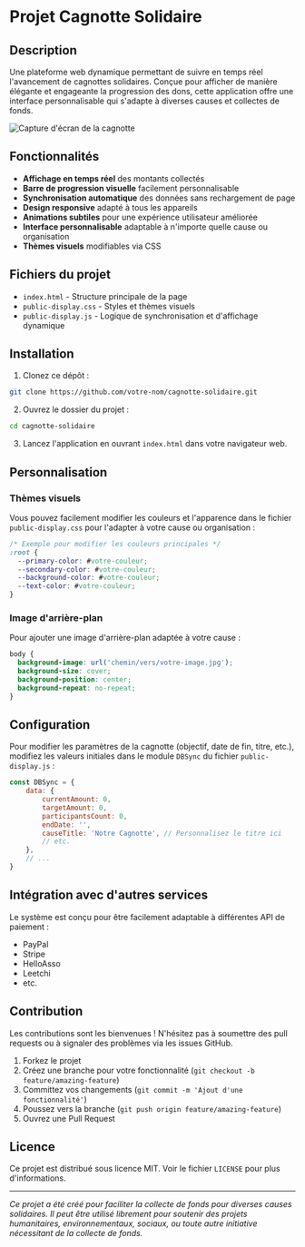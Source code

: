 # Projet Cagnotte Solidaire

## Description
Une plateforme web dynamique permettant de suivre en temps réel l'avancement de cagnottes solidaires. Conçue pour afficher de manière élégante et engageante la progression des dons, cette application offre une interface personnalisable qui s'adapte à diverses causes et collectes de fonds.

![Capture d'écran de la cagnotte](screenshot_placeholder.png)

## Fonctionnalités

- **Affichage en temps réel** des montants collectés
- **Barre de progression visuelle** facilement personnalisable
- **Synchronisation automatique** des données sans rechargement de page
- **Design responsive** adapté à tous les appareils
- **Animations subtiles** pour une expérience utilisateur améliorée
- **Interface personnalisable** adaptable à n'importe quelle cause ou organisation
- **Thèmes visuels** modifiables via CSS

## Fichiers du projet

- `index.html` - Structure principale de la page
- `public-display.css` - Styles et thèmes visuels
- `public-display.js` - Logique de synchronisation et d'affichage dynamique

## Installation

1. Clonez ce dépôt :
```bash
git clone https://github.com/votre-nom/cagnotte-solidaire.git
```

2. Ouvrez le dossier du projet :
```bash
cd cagnotte-solidaire
```

3. Lancez l'application en ouvrant `index.html` dans votre navigateur web.

## Personnalisation

### Thèmes visuels
Vous pouvez facilement modifier les couleurs et l'apparence dans le fichier `public-display.css` pour l'adapter à votre cause ou organisation :

```css
/* Exemple pour modifier les couleurs principales */
:root {
  --primary-color: #votre-couleur;
  --secondary-color: #votre-couleur;
  --background-color: #votre-couleur;
  --text-color: #votre-couleur;
}
```

### Image d'arrière-plan
Pour ajouter une image d'arrière-plan adaptée à votre cause :

```css
body {
  background-image: url('chemin/vers/votre-image.jpg');
  background-size: cover;
  background-position: center;
  background-repeat: no-repeat;
}
```

## Configuration

Pour modifier les paramètres de la cagnotte (objectif, date de fin, titre, etc.), modifiez les valeurs initiales dans le module `DBSync` du fichier `public-display.js` :

```javascript
const DBSync = {
    data: {
        currentAmount: 0,
        targetAmount: 0,
        participantsCount: 0,
        endDate: '',
        causeTitle: 'Notre Cagnotte', // Personnalisez le titre ici
        // etc.
    },
    // ...
}
```

## Intégration avec d'autres services

Le système est conçu pour être facilement adaptable à différentes API de paiement :
- PayPal
- Stripe
- HelloAsso
- Leetchi
- etc.

## Contribution

Les contributions sont les bienvenues ! N'hésitez pas à soumettre des pull requests ou à signaler des problèmes via les issues GitHub.

1. Forkez le projet
2. Créez une branche pour votre fonctionnalité (`git checkout -b feature/amazing-feature`)
3. Committez vos changements (`git commit -m 'Ajout d'une fonctionnalité'`)
4. Poussez vers la branche (`git push origin feature/amazing-feature`)
5. Ouvrez une Pull Request

## Licence

Ce projet est distribué sous licence MIT. Voir le fichier `LICENSE` pour plus d'informations.

---

*Ce projet a été créé pour faciliter la collecte de fonds pour diverses causes solidaires. Il peut être utilisé librement pour soutenir des projets humanitaires, environnementaux, sociaux, ou toute autre initiative nécessitant de la collecte de fonds.*
